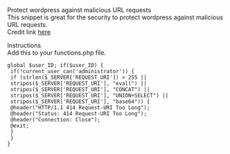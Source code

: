 Protect wordpress against malicious URL requests<br />
This snippet is great for the security to protect wordpress against malicious URL requests. <br />
Credit link [here](https://wp-snippet.com/snippets/protect-wordpress-against-malicious-url-requests/)

Instructions<br />
Add this to your functions.php file.
```
global $user_ID; if($user_ID) {
 if(!current_user_can('administrator')) {
 if (strlen($_SERVER['REQUEST_URI']) > 255 ||
 stripos($_SERVER['REQUEST_URI'], "eval(") ||
 stripos($_SERVER['REQUEST_URI'], "CONCAT") ||
 stripos($_SERVER['REQUEST_URI'], "UNION+SELECT") ||
 stripos($_SERVER['REQUEST_URI'], "base64")) {
 @header("HTTP/1.1 414 Request-URI Too Long");
 @header("Status: 414 Request-URI Too Long");
 @header("Connection: Close");
 @exit;
 }
 }
}
```
